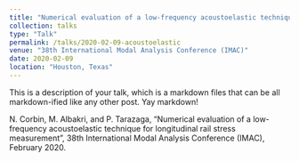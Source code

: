 ```yaml
---
title: "Numerical evaluation of a low-frequency acoustoelastic technique for longitudinal rail stress measurement"
collection: talks
type: "Talk"
permalink: /talks/2020-02-09-acoustoelastic
venue: "38th International Modal Analysis Conference (IMAC)"
date: 2020-02-09
location: "Houston, Texas"
---
```


This is a description of your talk, which is a markdown files that can be all markdown-ified like any other post. Yay markdown!

N. Corbin, M. Albakri, and P. Tarazaga, “Numerical evaluation of a low-frequency acoustoelastic technique for longitudinal rail stress measurement”, 38th International Modal Analysis Conference (IMAC), February 2020.

